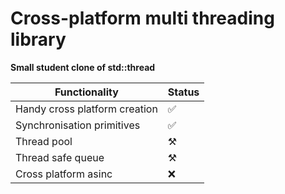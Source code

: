 # Cross-platform multi threading library
<b>Small student clone of std::thread</b>

| Functionality                 | Status |
|-------------------------------|--------|
| Handy cross platform creation | ✅      |
| Synchronisation primitives    | ✅      |
| Thread pool                   | ⚒️     |
| Thread safe queue             | ⚒️     |
| Cross platform asinc          | ❌      |
